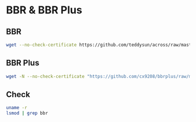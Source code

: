 # BBR & BBR Plus

## BBR

```bash
wget --no-check-certificate https://github.com/teddysun/across/raw/master/bbr.sh && chmod +x bbr.sh && ./bbr.sh
```

## BBR Plus

```bash
wget -N --no-check-certificate "https://github.com/cx9208/bbrplus/raw/master/ok_bbrplus_centos.sh" && chmod +x ok_bbrplus_centos.sh && ./ok_bbrplus_centos.sh
```

## Check

```bash
uname -r
lsmod | grep bbr
```

